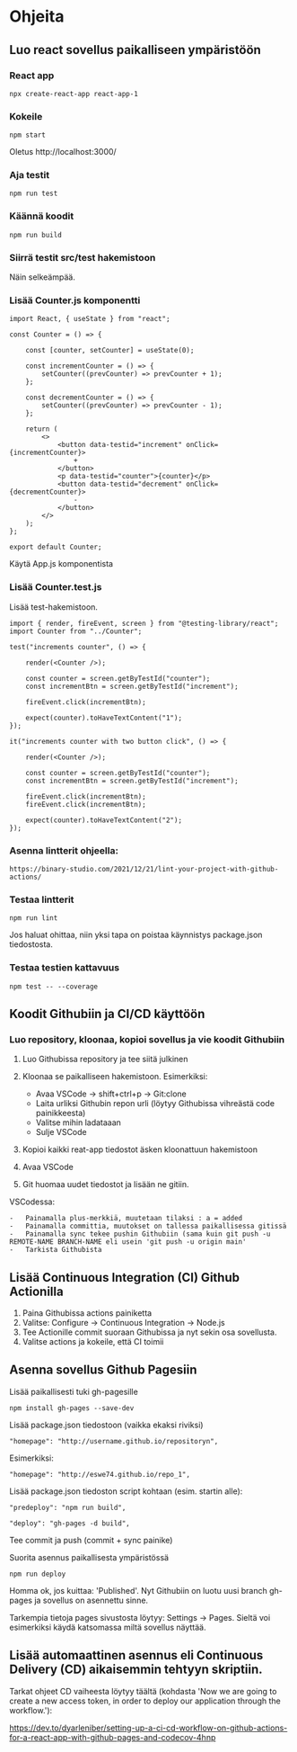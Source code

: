 # Ohjeita

## Luo react sovellus paikalliseen ympäristöön 

### React app 

    npx create-react-app react-app-1

### Kokeile

    npm start 

Oletus http://localhost:3000/ 

### Aja testit 

    npm run test 

### Käännä koodit

    npm run build 

### Siirrä testit src/test hakemistoon 

Näin selkeämpää. 

### Lisää Counter.js komponentti

    import React, { useState } from "react";

    const Counter = () => {

        const [counter, setCounter] = useState(0);

        const incrementCounter = () => {
            setCounter((prevCounter) => prevCounter + 1);
        };

        const decrementCounter = () => {
            setCounter((prevCounter) => prevCounter - 1);
        };

        return (
            <>
                <button data-testid="increment" onClick={incrementCounter}>
                    +
                </button>
                <p data-testid="counter">{counter}</p>
                <button data-testid="decrement" onClick={decrementCounter}>
                    -
                </button>
            </>
        );
    };

    export default Counter;

Käytä App.js komponentista

### Lisää Counter.test.js 

Lisää test-hakemistoon.

    import { render, fireEvent, screen } from "@testing-library/react";
    import Counter from "../Counter";

    test("increments counter", () => {
    
        render(<Counter />);

        const counter = screen.getByTestId("counter");
        const incrementBtn = screen.getByTestId("increment");

        fireEvent.click(incrementBtn);

        expect(counter).toHaveTextContent("1");
    });

    it("increments counter with two button click", () => {
    
        render(<Counter />);

        const counter = screen.getByTestId("counter");
        const incrementBtn = screen.getByTestId("increment");

        fireEvent.click(incrementBtn);
        fireEvent.click(incrementBtn); 
        
        expect(counter).toHaveTextContent("2");
    });

### Asenna lintterit ohjeella:

    https://binary-studio.com/2021/12/21/lint-your-project-with-github-actions/

### Testaa lintterit 

    npm run lint

Jos haluat ohittaa, niin yksi tapa on poistaa käynnistys package.json tiedostosta.

### Testaa testien kattavuus    
    
    npm test -- --coverage

## Koodit Githubiin ja CI/CD käyttöön

### Luo repository, kloonaa, kopioi sovellus ja vie koodit Githubiin

1. Luo Githubissa repository ja tee siitä julkinen
2. Kloonaa se paikalliseen hakemistoon. Esimerkiksi: 

    -   Avaa VSCode -> shift+ctrl+p -> Git:clone
    -   Laita urliksi Githubin repon urli (löytyy Githubissa vihreästä code painikkeesta)
    -   Valitse mihin ladataaan
    -   Sulje VSCode

3. Kopioi kaikki reat-app tiedostot äsken kloonattuun hakemistoon
4. Avaa VSCode
5. Git huomaa uudet tiedostot ja lisään ne gitiin.

VSCodessa:    

    -   Painamalla plus-merkkiä, muutetaan tilaksi : a = added
    -   Painamalla committia, muutokset on tallessa paikallisessa gitissä
    -   Painamalla sync tekee pushin Githubiin (sama kuin git push -u REMOTE-NAME BRANCH-NAME eli usein 'git push -u origin main'
    -   Tarkista Githubista 

## Lisää Continuous Integration (CI) Github Actionilla
    
1. Paina Githubissa actions painiketta
2. Valitse: Configure -> Continuous Integration -> Node.js
3. Tee Actionille commit suoraan Githubissa ja nyt sekin osa sovellusta. 
4. Valitse actions ja kokeile, että CI toimii

## Asenna sovellus Github Pagesiin

Lisää paikallisesti tuki gh-pagesille

    npm install gh-pages --save-dev

Lisää package.json tiedostoon (vaikka ekaksi riviksi) 

    "homepage": "http://username.github.io/repositoryn",

Esimerkiksi:

    "homepage": "http://eswe74.github.io/repo_1",
    
Lisää package.json tiedoston script kohtaan (esim. startin alle):

    "predeploy": "npm run build",

    "deploy": "gh-pages -d build",

Tee commit ja push (commit + sync painike)

Suorita asennus paikallisesta ympäristössä 

    npm run deploy

Homma ok, jos kuittaa: 'Published'. Nyt Githubiin on luotu uusi branch gh-pages ja sovellus on asennettu sinne. 

Tarkempia tietoja pages sivustosta löytyy: Settings -> Pages. Sieltä voi esimerkiksi käydä katsomassa miltä sovellus näyttää.

## Lisää automaattinen asennus eli Continuous Delivery (CD) aikaisemmin tehtyyn skriptiin. 

Tarkat ohjeet CD vaiheesta löytyy täältä (kohdasta 'Now we are going to create a new access token, in order to deploy our application through the workflow.'):

https://dev.to/dyarleniber/setting-up-a-ci-cd-workflow-on-github-actions-for-a-react-app-with-github-pages-and-codecov-4hnp
